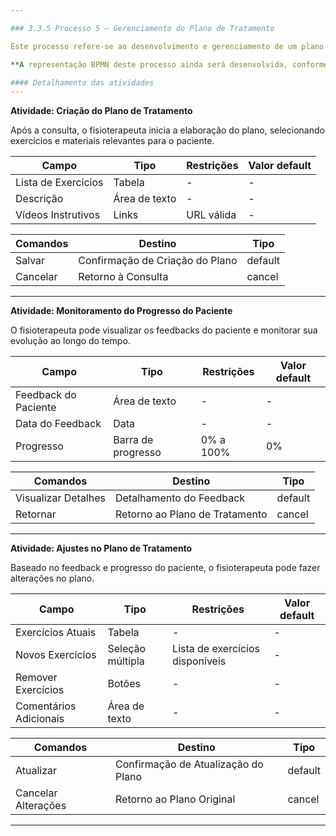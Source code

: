 ```yaml
---

### 3.3.5 Processo 5 – Gerenciamento do Plano de Tratamento

Este processo refere-se ao desenvolvimento e gerenciamento de um plano de tratamento individualizado para o paciente. O plano de tratamento é essencial para orientar e monitorar o progresso do paciente ao longo do tempo. O fisioterapeuta irá elaborar um plano após a consulta e poderá fazer ajustes conforme necessário, com base no feedback e evolução do paciente. O plano inclui exercícios, vídeos instrutivos e outros recursos educativos para ajudar o paciente. Futuramente, o sistema poderá oferecer monitoramento em tempo real do progresso do paciente, utilizando métricas e feedbacks automatizados.

**A representação BPMN deste processo ainda será desenvolvida, conforme especificado no cronograma da matéria.**

#### Detalhamento das atividades
---
```


**Atividade: Criação do Plano de Tratamento**

Após a consulta, o fisioterapeuta inicia a elaboração do plano, selecionando exercícios e materiais relevantes para o paciente.

| **Campo**               | **Tipo**               | **Restrições**                             | **Valor default** |
| ---                     | ---                    | ---                                        | ---               |
| Lista de Exercícios     | Tabela                 | -                                          | -                 |
| Descrição               | Área de texto          | -                                          | -                 |
| Vídeos Instrutivos      | Links                  | URL válida                                 | -                 |

| **Comandos**            |  **Destino**                               | **Tipo** |
| ---                     | ---                                        | ---      |
| Salvar                  | Confirmação de Criação do Plano            | default  |
| Cancelar                | Retorno à Consulta                         | cancel   |

---

**Atividade: Monitoramento do Progresso do Paciente**

O fisioterapeuta pode visualizar os feedbacks do paciente e monitorar sua evolução ao longo do tempo.

| **Campo**               | **Tipo**               | **Restrições**                             | **Valor default** |
| ---                     | ---                    | ---                                        | ---               |
| Feedback do Paciente    | Área de texto          | -                                          | -                 |
| Data do Feedback        | Data                   | -                                          | -                 |
| Progresso               | Barra de progresso     | 0% a 100%                                  | 0%                |

| **Comandos**            |  **Destino**                               | **Tipo** |
| ---                     | ---                                        | ---      |
| Visualizar Detalhes     | Detalhamento do Feedback                   | default  |
| Retornar                | Retorno ao Plano de Tratamento             | cancel   |

---

**Atividade: Ajustes no Plano de Tratamento**

Baseado no feedback e progresso do paciente, o fisioterapeuta pode fazer alterações no plano.

| **Campo**               | **Tipo**               | **Restrições**                             | **Valor default** |
| ---                     | ---                    | ---                                        | ---               |
| Exercícios Atuais       | Tabela                 | -                                          | -                 |
| Novos Exercícios        | Seleção múltipla       | Lista de exercícios disponíveis            | -                 |
| Remover Exercícios      | Botões                 | -                                          | -                 |
| Comentários Adicionais  | Área de texto          | -                                          | -                 |

| **Comandos**            |  **Destino**                               | **Tipo** |
| ---                     | ---                                        | ---      |
| Atualizar               | Confirmação de Atualização do Plano        | default  |
| Cancelar Alterações     | Retorno ao Plano Original                  | cancel   |

---